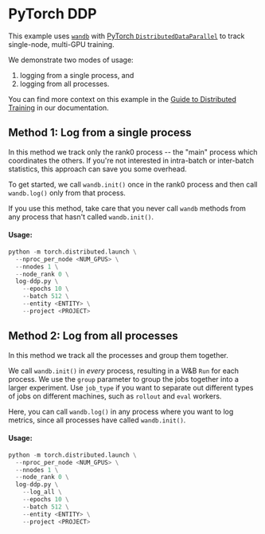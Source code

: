 # PyTorch DDP

This example uses [`wandb`](https://docs.wandb.com) with
[PyTorch `DistributedDataParallel`](https://pytorch.org/tutorials/intermediate/ddp_tutorial.html)
to track single-node, multi-GPU training.

We demonstrate two modes of usage:
1. logging from a single process, and
2. logging from all processes.

You can find more context on this example in the
[Guide to Distributed Training](https://docs.wandb.ai/library/distributed-training)
in our documentation.

## Method 1: Log from a single process

In this method we track only the rank0 process
-- the "main" process which coordinates the others.
If you're not interested in intra-batch or inter-batch statistics,
this approach can save you some overhead.

To get started, we call `wandb.init()` once in the rank0 process
and then call `wandb.log()` only from that process.

If you use this method, take care that you never call `wandb` methods
from any process that hasn't called `wandb.init()`.

#### Usage:

```python
python -m torch.distributed.launch \
  --nproc_per_node <NUM_GPUS> \
  --nnodes 1 \
  --node_rank 0 \
  log-ddp.py \
    --epochs 10 \
    --batch 512 \
    --entity <ENTITY> \
    --project <PROJECT>
```

## Method 2: Log from all processes

In this method we track all the processes and group them together.

We call `wandb.init()` in _every_ process, resulting in a W&B `Run` for each process.
We use the `group` parameter to group the jobs together into a larger experiment.
Use `job_type` if you want to separate out different types of jobs on different machines,
such as `rollout` and `eval` workers.

Here, you can call `wandb.log()` in any process where you want to log metrics,
since all processes have called `wandb.init()`.

#### Usage:

```python
python -m torch.distributed.launch \
  --nproc_per_node <NUM_GPUS> \
  --nnodes 1 \
  --node_rank 0 \
  log-ddp.py \
    --log_all \
    --epochs 10 \
    --batch 512 \
    --entity <ENTITY> \
    --project <PROJECT>
```
